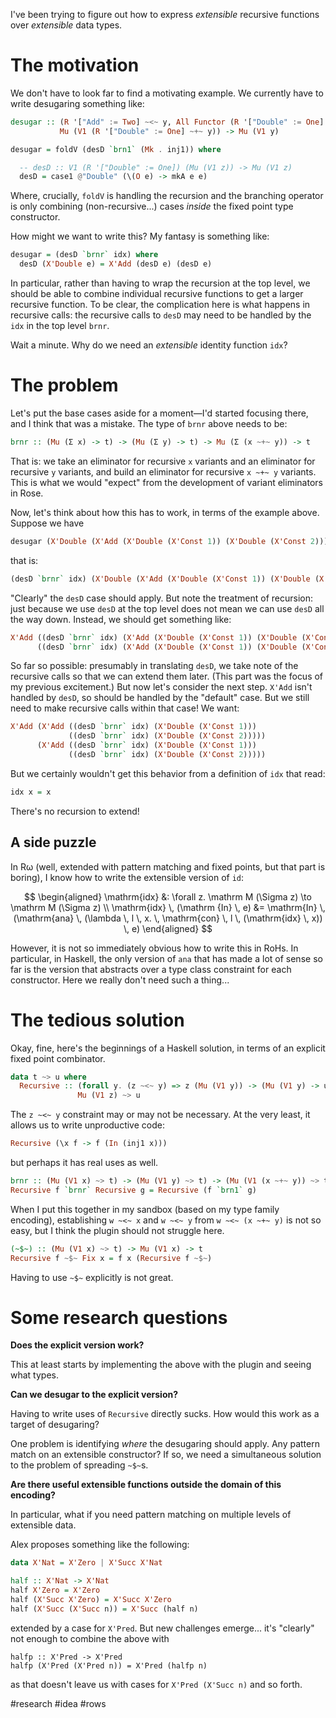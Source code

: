 I've been trying to figure out how to express *extensible* recursive functions over *extensible* data types.

# The motivation

We don't have to look far to find a motivating example. We currently have to write desugaring something like:

```haskell
desugar :: (R '["Add" := Two] ~<~ y, All Functor (R '["Double" := One] ~+~ y)) =>
           Mu (V1 (R '["Double" := One] ~+~ y)) -> Mu (V1 y)

desugar = foldV (desD `brn1` (Mk . inj1)) where

  -- desD :: V1 (R '["Double" := One]) (Mu (V1 z)) -> Mu (V1 z)
  desD = case1 @"Double" (\(O e) -> mkA e e)
```

Where, crucially, `foldV` is handling the recursion and the branching operator is only combining (non-recursive...) cases *inside* the fixed point type constructor.

How might we want to write this? My fantasy is something like:

```haskell
desugar = (desD `brnr` idx) where
  desD (X'Double e) = X'Add (desD e) (desD e)
```

In particular, rather than having to wrap the recursion at the top level, we should be able to combine individual recursive functions to get a larger recursive function. To be clear, the complication here is what happens in recursive calls: the recursive calls to `desD` may need to be handled by the `idx` in the top level `brnr`. 

Wait a minute. Why do we need an *extensible* identity function `idx`? 

# The problem

Let's put the base cases aside for a moment—I'd started focusing there, and I think that was a mistake. The type of `brnr` above needs to be:

```haskell
brnr :: (Mu (Σ x) -> t) -> (Mu (Σ y) -> t) -> Mu (Σ (x ~+~ y)) -> t
```

That is: we take an eliminator for recursive `x` variants and an eliminator for recursive `y` variants, and build an eliminator for recursive `x ~+~ y` variants. This is what we would "expect" from the  development of variant eliminators in Rose.

Now, let's think about how this has to work, in terms of the example above. Suppose we have

```haskell
desugar (X'Double (X'Add (X'Double (X'Const 1)) (X'Double (X'Const 2))))
```

that is:

```haskell
(desD `brnr` idx) (X'Double (X'Add (X'Double (X'Const 1)) (X'Double (X'Const 2))))
```

"Clearly" the `desD` case should apply. But note the treatment of recursion: just because we use `desD` at the top level does not mean we can use `desD` all the way down. Instead, we should get something like:

```haskell
X'Add ((desD `brnr` idx) (X'Add (X'Double (X'Const 1)) (X'Double (X'Const 2))))
      ((desD `brnr` idx) (X'Add (X'Double (X'Const 1)) (X'Double (X'Const 2))))
```

So far so possible: presumably in translating `desD`, we take note of the recursive calls so that we can extend them later. (This part was the focus of my previous excitement.) But now let's consider the next step. `X'Add` isn't handled by `desD`, so should be handled by the "default" case. But we still need to make recursive calls within that case! We want:

```haskell
X'Add (X'Add ((desD `brnr` idx) (X'Double (X'Const 1))) 
             ((desD `brnr` idx) (X'Double (X'Const 2)))))
      (X'Add ((desD `brnr` idx) (X'Double (X'Const 1))) 
             ((desD `brnr` idx) (X'Double (X'Const 2)))))
```

But we certainly wouldn't get this behavior from a definition of `idx` that read:

```haskell
idx x = x
```

There's no recursion to extend!

## A side puzzle

In Rω (well, extended with pattern matching and fixed points, but that part is boring), I know how to write the extensible version of `id`:

$$
\begin{aligned}
\mathrm{idx} &: \forall z. \mathrm M (\Sigma z) \to \mathrm M (\Sigma z) \\
\mathrm{idx} \, (\mathrm {In} \, e) &= \mathrm{In} \, (\mathrm{ana} \, (\lambda \, l \, x. \, \mathrm{con} \, l \, (\mathrm{idx} \, x)) \, e)
\end{aligned}
$$

However, it is not so immediately obvious how to write this in RoHs. In particular, in Haskell, the only version of `ana` that has made a lot of sense so far is the version that abstracts over a type class constraint for each constructor. Here we really don't need such a thing...

# The tedious solution

Okay, fine, here's the beginnings of a Haskell solution, in terms of an explicit fixed point combinator.

```haskell
data t ~> u where
  Recursive :: (forall y. (z ~<~ y) => z (Mu (V1 y)) -> (Mu (V1 y) -> u) -> u) ->
               Mu (V1 z) ~> u
```

The `z ~<~ y` constraint may or may not be necessary. At the very least, it allows us to write unproductive code:

```haskell
Recursive (\x f -> f (In (inj1 x)))
```

but perhaps it has real uses as well.

```haskell
brnr :: (Mu (V1 x) ~> t) -> (Mu (V1 y) ~> t) -> (Mu (V1 (x ~+~ y)) ~> t)
Recursive f `brnr` Recursive g = Recursive (f `brn1` g)
```

When I put this together in my sandbox (based on my type family encoding), establishing `w ~<~ x` and `w ~<~ y` from `w ~<~ (x ~+~ y)` is not so easy, but I think the plugin should not struggle here.

```haskell
(~$~) :: (Mu (V1 x) ~> t) -> Mu (V1 x) -> t
Recursive f ~$~ Fix x = f x (Recursive f ~$~)
```

Having to use `~$~` explicitly is not great.

# Some research questions

**Does the explicit version work?** 

This at least starts by implementing the above with the plugin and seeing what types.

**Can we desugar to the explicit version?**

Having to write uses of `Recursive` directly sucks. How would this work as a target of desugaring?

One problem is identifying *where* the desugaring should apply. Any pattern match on an extensible constructor? If so, we need a simultaneous solution to the problem of spreading `~$~`s.

**Are there useful extensible functions outside the domain of this encoding?**

In particular, what if you need pattern matching on multiple levels of extensible data.

Alex proposes something like the following:

```haskell
data X'Nat = X'Zero | X'Succ X'Nat

half :: X'Nat -> X'Nat
half X'Zero = X'Zero
half (X'Succ X'Zero) = X'Succ X'Zero
half (X'Succ (X'Succ n)) = X'Succ (half n)
```

extended by a case for `X'Pred`. But new challenges emerge... it's "clearly" not enough to combine the above with

```
halfp :: X'Pred -> X'Pred
halfp (X'Pred (X'Pred n)) = X'Pred (halfp n)
```

as that doesn't leave us with cases for `X'Pred (X'Succ n)` and so forth.


#research #idea #rows 
